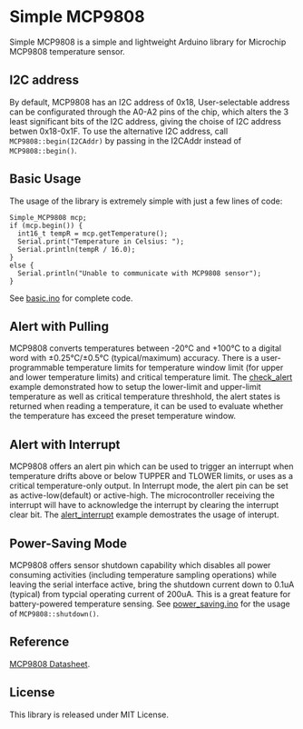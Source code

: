 # Simple MCP9808

Simple MCP9808 is a simple and lightweight Arduino library for Microchip MCP9808 temperature sensor.

## I2C address
By default, MCP9808 has an I2C address of 0x18, User-selectable address can be configurated through the A0-A2 pins of the chip, which alters the 3 least significant bits of the I2C address, giving the choise of I2C address betwen 0x18-0x1F. To use the alternative I2C address, call `MCP9808::begin(I2CAddr)` by passing in the I2CAddr instead of `MCP9808::begin()`.

## Basic Usage

The usage of the library is extremely simple with just a few lines of code:
```
Simple_MCP9808 mcp;
if (mcp.begin()) {
  int16_t tempR = mcp.getTemperature();
  Serial.print("Temperature in Celsius: ");
  Serial.println(tempR / 16.0);
}
else {
  Serial.println("Unable to communicate with MCP9808 sensor");
}
```

See [basic.ino](https://github.com/e-tinkers/Simple_MCP9808/blob/master/examples/basic/basic.ino) for complete code.

## Alert with Pulling
MCP9808 converts temperatures between -20°C and +100°C to a digital word with ±0.25°C/±0.5°C (typical/maximum) accuracy. There is a user-programmable temperature limits for temperature window limit (for upper and lower temperature limits) and critical temperature limit. The [check_alert](https://github.com/e-tinkers/Simple_MCP9808/blob/master/examples/check_alert/check_alert.ino) example demonstrated how to setup the lower-limit and upper-limit temperature as well as critical temperature threshhold, the alert states is returned when reading a temperature, it can be used to evaluate whether the temperature has exceed the preset temperature window.

## Alert with Interrupt
MCP9808 offers an alert pin which can be used to trigger an interrupt when temperature drifts above or below TUPPER and TLOWER limits, or uses as a critical temperature-only output. In Interrupt mode, the alert pin can be set as active-low(default) or active-high. The microcontroller receiving the interrupt will have to acknowledge the interrupt by clearing the interrupt clear bit. The [alert_interrupt](https://github.com/e-tinkers/Simple_MCP9808/blob/master/examples/aleart_interrupt/alert_interrupt.ino) example demostrates the usage of interupt.

## Power-Saving Mode
MCP9808 offers sensor shutdown capability which disables all power consuming activities (including temperature sampling operations) while leaving the serial interface active, bring the shutdown current down to 0.1uA (typical) from typcial operating current of 200uA. This is a great feature for battery-powered temperature sensing. See [power_saving.ino](https://github.com/e-tinkers/Simple_MCP9808/blob/master/examples/power_saving/power_saving.ino) for the usage of `MCP9808::shutdown()`.

## Reference
[MCP9808 Datasheet](https://ww1.microchip.com/downloads/en/DeviceDoc/25095A.pdf).

## License
This library is released under MIT License.
